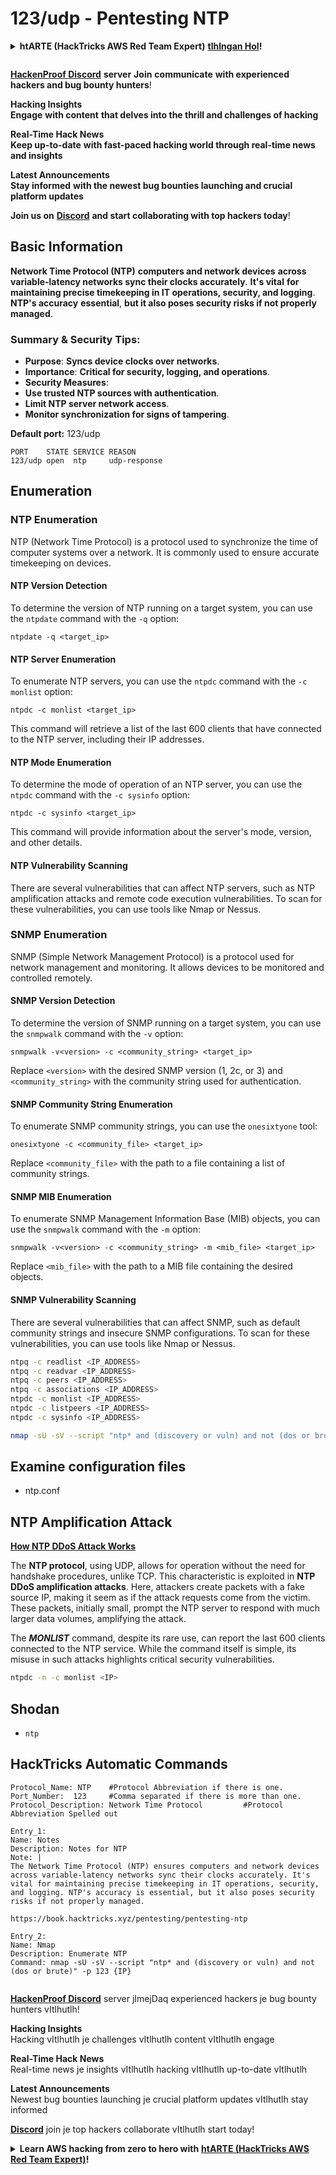 # 123/udp - Pentesting NTP

<details>

<summary><strong>htARTE (HackTricks AWS Red Team Expert)</strong> <a href="https://training.hacktricks.xyz/courses/arte"><strong>tlhIngan Hol</strong></a><strong>!</strong></summary>

**HackTricks** yIqImHa' **tlhIngan Hol**:

* **HackTricks** **tlhIngan Hol** **advertise** **company** **want** **or** **HackTricks** **PDF** **download** **want** **If** **Check** [**SUBSCRIPTION PLANS**](https://github.com/sponsors/carlospolop)!
* [**official PEASS & HackTricks swag**](https://peass.creator-spring.com) **Get**
* [**The PEASS Family**](https://opensea.io/collection/the-peass-family) **Discover**, [**NFTs**](https://opensea.io/collection/the-peass-family) **our collection** **exclusive**
* **Join the** 💬 [**Discord group**](https://discord.gg/hRep4RUj7f) **or the** [**telegram group**](https://t.me/peass) **or** **follow** **us on** **Twitter** 🐦 [**@carlospolopm**](https://twitter.com/hacktricks_live)**.**
* **Share your hacking tricks by submitting PRs to the** [**HackTricks**](https://github.com/carlospolop/hacktricks) **and** [**HackTricks Cloud**](https://github.com/carlospolop/hacktricks-cloud) **github repos.**

</details>

<figure><img src="../../.gitbook/assets/image (1) (3) (1).png" alt=""><figcaption></figcaption></figure>

[**HackenProof Discord**](https://discord.com/invite/N3FrSbmwdy) **server** **Join** **communicate** **with experienced hackers and bug bounty hunters**!

**Hacking Insights**\
**Engage** **with content** **that delves into the thrill and challenges of hacking**

**Real-Time Hack News**\
**Keep up-to-date** **with fast-paced hacking world through real-time news and insights**

**Latest Announcements**\
**Stay informed** **with the newest bug bounties launching and crucial platform updates**

**Join us on** [**Discord**](https://discord.com/invite/N3FrSbmwdy) **and start collaborating with top hackers today**!

## Basic Information

**Network Time Protocol (NTP)** **computers and network devices** **across variable-latency networks sync their clocks accurately**. **It's vital** **for maintaining precise timekeeping in IT operations, security, and logging**. **NTP's accuracy** **essential**, **but it also poses security risks if not properly managed**.

### Summary & Security Tips:
- **Purpose**: **Syncs device clocks over networks**.
- **Importance**: **Critical for security, logging, and operations**.
- **Security Measures**:
- **Use trusted NTP sources with authentication**.
- **Limit NTP server network access**.
- **Monitor synchronization for signs of tampering**.

**Default port:** 123/udp
```
PORT    STATE SERVICE REASON
123/udp open  ntp     udp-response
```
## Enumeration

### NTP Enumeration

NTP (Network Time Protocol) is a protocol used to synchronize the time of computer systems over a network. It is commonly used to ensure accurate timekeeping on devices.

#### NTP Version Detection

To determine the version of NTP running on a target system, you can use the `ntpdate` command with the `-q` option:

```plaintext
ntpdate -q <target_ip>
```

#### NTP Server Enumeration

To enumerate NTP servers, you can use the `ntpdc` command with the `-c monlist` option:

```plaintext
ntpdc -c monlist <target_ip>
```

This command will retrieve a list of the last 600 clients that have connected to the NTP server, including their IP addresses.

#### NTP Mode Enumeration

To determine the mode of operation of an NTP server, you can use the `ntpdc` command with the `-c sysinfo` option:

```plaintext
ntpdc -c sysinfo <target_ip>
```

This command will provide information about the server's mode, version, and other details.

#### NTP Vulnerability Scanning

There are several vulnerabilities that can affect NTP servers, such as NTP amplification attacks and remote code execution vulnerabilities. To scan for these vulnerabilities, you can use tools like Nmap or Nessus.

### SNMP Enumeration

SNMP (Simple Network Management Protocol) is a protocol used for network management and monitoring. It allows devices to be monitored and controlled remotely.

#### SNMP Version Detection

To determine the version of SNMP running on a target system, you can use the `snmpwalk` command with the `-v` option:

```plaintext
snmpwalk -v<version> -c <community_string> <target_ip>
```

Replace `<version>` with the desired SNMP version (1, 2c, or 3) and `<community_string>` with the community string used for authentication.

#### SNMP Community String Enumeration

To enumerate SNMP community strings, you can use the `onesixtyone` tool:

```plaintext
onesixtyone -c <community_file> <target_ip>
```

Replace `<community_file>` with the path to a file containing a list of community strings.

#### SNMP MIB Enumeration

To enumerate SNMP Management Information Base (MIB) objects, you can use the `snmpwalk` command with the `-m` option:

```plaintext
snmpwalk -v<version> -c <community_string> -m <mib_file> <target_ip>
```

Replace `<mib_file>` with the path to a MIB file containing the desired objects.

#### SNMP Vulnerability Scanning

There are several vulnerabilities that can affect SNMP, such as default community strings and insecure SNMP configurations. To scan for these vulnerabilities, you can use tools like Nmap or Nessus.
```bash
ntpq -c readlist <IP_ADDRESS>
ntpq -c readvar <IP_ADDRESS>
ntpq -c peers <IP_ADDRESS>
ntpq -c associations <IP_ADDRESS>
ntpdc -c monlist <IP_ADDRESS>
ntpdc -c listpeers <IP_ADDRESS>
ntpdc -c sysinfo <IP_ADDRESS>
```

```bash
nmap -sU -sV --script "ntp* and (discovery or vuln) and not (dos or brute)" -p 123 <IP>
```
## Examine configuration files

* ntp.conf

## NTP Amplification Attack

[**How NTP DDoS Attack Works**](https://resources.infosecinstitute.com/network-time-protocol-ntp-threats-countermeasures/#gref)

The **NTP protocol**, using UDP, allows for operation without the need for handshake procedures, unlike TCP. This characteristic is exploited in **NTP DDoS amplification attacks**. Here, attackers create packets with a fake source IP, making it seem as if the attack requests come from the victim. These packets, initially small, prompt the NTP server to respond with much larger data volumes, amplifying the attack.

The **_MONLIST_** command, despite its rare use, can report the last 600 clients connected to the NTP service. While the command itself is simple, its misuse in such attacks highlights critical security vulnerabilities.
```bash
ntpdc -n -c monlist <IP>
```
## Shodan

* `ntp`

## HackTricks Automatic Commands
```
Protocol_Name: NTP    #Protocol Abbreviation if there is one.
Port_Number:  123     #Comma separated if there is more than one.
Protocol_Description: Network Time Protocol         #Protocol Abbreviation Spelled out

Entry_1:
Name: Notes
Description: Notes for NTP
Note: |
The Network Time Protocol (NTP) ensures computers and network devices across variable-latency networks sync their clocks accurately. It's vital for maintaining precise timekeeping in IT operations, security, and logging. NTP's accuracy is essential, but it also poses security risks if not properly managed.

https://book.hacktricks.xyz/pentesting/pentesting-ntp

Entry_2:
Name: Nmap
Description: Enumerate NTP
Command: nmap -sU -sV --script "ntp* and (discovery or vuln) and not (dos or brute)" -p 123 {IP}
```
<figure><img src="../../.gitbook/assets/image (1) (3) (1).png" alt=""><figcaption></figcaption></figure>

[**HackenProof Discord**](https://discord.com/invite/N3FrSbmwdy) server jImejDaq experienced hackers je bug bounty hunters vItlhutlh!

**Hacking Insights**\
Hacking vItlhutlh je challenges vItlhutlh content vItlhutlh engage

**Real-Time Hack News**\
Real-time news je insights vItlhutlh hacking vItlhutlh up-to-date vItlhutlh

**Latest Announcements**\
Newest bug bounties launching je crucial platform updates vItlhutlh stay informed

[**Discord**](https://discord.com/invite/N3FrSbmwdy) join je top hackers collaborate vItlhutlh start today!

<details>

<summary><strong>Learn AWS hacking from zero to hero with</strong> <a href="https://training.hacktricks.xyz/courses/arte"><strong>htARTE (HackTricks AWS Red Team Expert)</strong></a><strong>!</strong></summary>

Other ways to support HackTricks:

* If you want to see your **company advertised in HackTricks** or **download HackTricks in PDF** Check the [**SUBSCRIPTION PLANS**](https://github.com/sponsors/carlospolop)!
* Get the [**official PEASS & HackTricks swag**](https://peass.creator-spring.com)
* Discover [**The PEASS Family**](https://opensea.io/collection/the-peass-family), our collection of exclusive [**NFTs**](https://opensea.io/collection/the-peass-family)
* **Join the** 💬 [**Discord group**](https://discord.gg/hRep4RUj7f) or the [**telegram group**](https://t.me/peass) or **follow** us on **Twitter** 🐦 [**@carlospolopm**](https://twitter.com/hacktricks_live)**.**
* **Share your hacking tricks by submitting PRs to the** [**HackTricks**](https://github.com/carlospolop/hacktricks) je [**HackTricks Cloud**](https://github.com/carlospolop/hacktricks-cloud) github repos.

</details>
